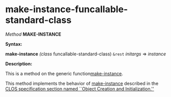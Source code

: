 make-instance-funcallable-standard-class
========================================

*Method* **MAKE-INSTANCE**

**Syntax:**

**make-instance** *(class* funcallable-standard-class) `&rest` *initargs* => *instance*

**Description:**

This is a method on the generic function[make-instance](make-instance.md).

This method implements the behavior of [make-instance](make-instance.md) described in the [CLOS specification section named ``Object Creation and Initialization.''](http://www.lispworks.com/documentation/HyperSpec/Body/07_a.htm)
